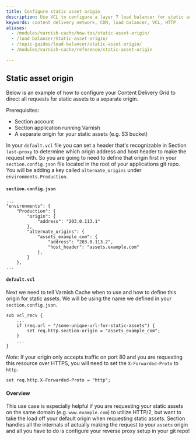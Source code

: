 ```yaml
---
title: Configure static asset origin
description: Use VCL to configure a layer 7 load balancer for static assets.
keywords: content delivery network, CDN, load balancer, VCL, HTTP
aliases:
  - /modules/varnish-cache/how-tos/static-asset-origin/
  - /load-balancer/Static-asset-origin/
  - /topic-guides/load-balancer/static-asset-origin/
  - /modules/varnish-cache/reference/static-asset-origin

---
```


## Static asset origin

Below is an example of how to configure your Content Delivery Grid to direct all requests for static assets to a separate origin.

Prerequisites:

* Section account
* Section application running Varnish
* A separate origin for your static assets (e.g. S3 bucket)

In your `default.vcl` file you can set a header that's recognizable in Section `last-proxy` to determine which origin address and host header to make the request with. So you are going to need to define that origin first in your `section.config.json` file located in the root of your applications git repo. You will be adding a key called `alternate_origins` under `environments.Production`.

#### `section.config.json`

    ...
    "environments": {
        "Production": {
            "origin": {
                "address": "203.0.113.1"
            },
            "alternate_origins": {
                "assets_example_com": {
                    "address": "203.0.113.2",
                    "host_header": "assets.example.com"
                },
            }           
        },
    ...

#### `default.vcl`

Next we need to tell Varnish Cache when to use and how to define this origin for static assets. We will be using the name we defined in your `section.config.json`.

    sub vcl_recv {
        ...
        if (req.url ~ "/some-unique-url-for-static-assets") {
            set req.http.section-origin = "assets_example_com";    
        }
        ...
    }

*Note:* If your origin only accepts traffic on port 80 and you are requesting this resource over HTTPS, you will need to set the `X-Forwarded-Proto` to `http`.

    set req.http.X-Forwarded-Proto = "http";

#### Overview

This use case is especially helpful if you are requesting your static assets on the same domain (e.g. `www.example.com`) to utilize HTTP/2, but want to take the load off your default origin when requesting static assets. Section handles all the internals of actually making the request to your `assets` origin and all you have to do is configure your reverse proxy setup in your git repo!
